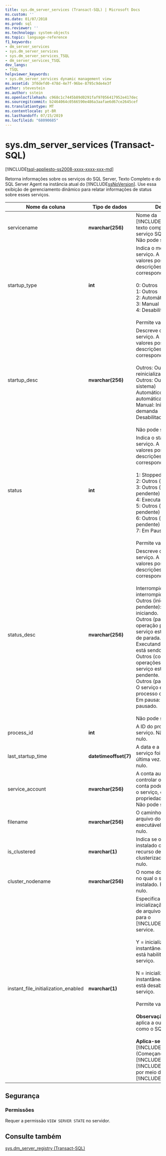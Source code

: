 ```yaml
---
title: sys.dm_server_services (Transact-SQL) | Microsoft Docs
ms.custom: ''
ms.date: 01/07/2018
ms.prod: sql
ms.reviewer: ''
ms.technology: system-objects
ms.topic: language-reference
f1_keywords:
- dm_server_services
- sys.dm_server_services
- sys.dm_server_services_TSQL
- dm_server_services_TSQL
dev_langs:
- TSQL
helpviewer_keywords:
- sys.dm_server_services dynamic management view
ms.assetid: 3f0defd0-478d-4e7f-96be-8795c9de4e3f
author: stevestein
ms.author: sstein
ms.openlocfilehash: c968c1c7445b89d0291faf97056417952e417dec
ms.sourcegitcommit: b2464064c0566590e486a3aafae6d67ce2645cef
ms.translationtype: MT
ms.contentlocale: pt-BR
ms.lasthandoff: 07/15/2019
ms.locfileid: "68090685"
---
```

# <a name="sysdmserverservices-transact-sql"></a>sys.dm_server_services (Transact-SQL)
[!INCLUDE[tsql-appliesto-ss2008-xxxx-xxxx-xxx-md](../../includes/tsql-appliesto-ss2008-xxxx-xxxx-xxx-md.md)]

  Retorna informações sobre os serviços do SQL Server, Texto Completo e do SQL Server Agent na instância atual do [!INCLUDE[ssNoVersion](../../includes/ssnoversion-md.md)]. Use essa exibição de gerenciamento dinâmico para relatar informações de status sobre esses serviços.  
  
 
|Nome da coluna|Tipo de dados|Descrição|  
|-----------------|---------------|-----------------|  
|servicename|**nvarchar(256)**|Nome da [!INCLUDE[ssDEnoversion](../../includes/ssdenoversion-md.md)], texto completo ou o serviço SQL Server Agent. Não pode ser nulo.|  
|startup_type|**int**|Indica o modo inicial do serviço. A seguir estão os valores possíveis e suas descrições correspondentes.<br /><br /> 0: Outros<br />1: Outros<br />2: Automático<br />3: Manual<br />4: Desabilitado<br /><br /> Permite valor nulo.|  
|startup_desc|**nvarchar(256)**|Descreve o modo inicial do serviço. A seguir estão os valores possíveis e suas descrições correspondentes.<br /><br /> Outros: Outros (iniciar reinicialização)<br />Outros: Outros (Iniciar sistema)<br />Automático: Inicialização automática<br />Manual: Iniciar por demanda<br />Desabilitado: Desabilitado<br /><br /> Não pode ser nulo.|  
|status|**int**|Indica o status atual do serviço. A seguir estão os valores possíveis e suas descrições correspondentes.<br /><br /> 1: Stopped (parado)<br />2: Outros (início pendente)<br />3: Outros (parada pendente)<br />4: Executando<br />5: Outros (continuação pendente)<br />6: Outros (pausa pendente)<br />7: Em Pausa<br /><br /> Permite valor nulo.|  
|status_desc|**nvarchar(256)**|Descreve o status atual do serviço. A seguir estão os valores possíveis e suas descrições correspondentes.<br /><br /> Interrompido: O serviço foi interrompido.<br />Outros (início de operação pendente): O serviço está iniciando.<br />Outros (parada de operação pendente): O serviço está no processo de parada.<br />Executando: O serviço está sendo executado.<br />Outros (continuar operações pendente): O serviço está em um estado pendente.<br />Outros (pausa pendente): O serviço está no processo de pausa.<br />Em pausa: O serviço foi pausado.<br /><br /> Não pode ser nulo.|  
|process_id|**int**|A ID do processo do serviço. Não pode ser nulo.|  
|last_startup_time|**datetimeoffset(7)**|A data e a hora em que o serviço foi iniciado pela última vez. Permite valor nulo.|  
|service_account|**nvarchar(256)**|A conta autorizada para controlar o serviço. Essa conta pode iniciar ou parar o serviço, ou modificar as propriedades do serviço. Não pode ser nulo.|  
|filename|**nvarchar(256)**|O caminho e o nome do arquivo do serviço executável. Não pode ser nulo.|  
|is_clustered|**nvarchar(1)**|Indica se o serviço é instalado como um recurso de um servidor clusterizado. Não pode ser nulo.|  
|cluster_nodename|**nvarchar(256)**|O nome do nó de cluster no qual o serviço está instalado. Permite valor nulo.|
|instant_file_initialization_enabled|**nvarchar(1)**|Especifica se a inicialização instantânea de arquivo está habilitada para o [!INCLUDE[ssDEnoversion](../../includes/ssdenoversion-md.md)] service.<br /><br />Y = inicialização instantânea de arquivo está habilitada para o serviço.<br /><br />N = inicialização instantânea de arquivo está desabilitada para o serviço.<br /><br /> Permite valor nulo.<br /><br /> **Observação:** Não se aplica a outros serviços, como o SQL Server Agent.<br /><br /> **Aplica-se a:** [!INCLUDE[ssNoVersion](../../includes/ssnoversion-md.md)] (Começando com [!INCLUDE[sssql11](../../includes/sssql11-md.md)] SP4, e [!INCLUDE[ssSQL15](../../includes/sssql15-md.md)] SP1 por meio de [!INCLUDE[ssCurrent](../../includes/sscurrent-md.md)]).|  

## <a name="security"></a>Segurança  
  
### <a name="permissions"></a>Permissões  
 Requer a permissão `VIEW SERVER STATE` no servidor.  
  
## <a name="see-also"></a>Consulte também  
 [sys.dm_server_registry &#40;Transact-SQL&#41;](../../relational-databases/system-dynamic-management-views/sys-dm-server-registry-transact-sql.md)  
  
